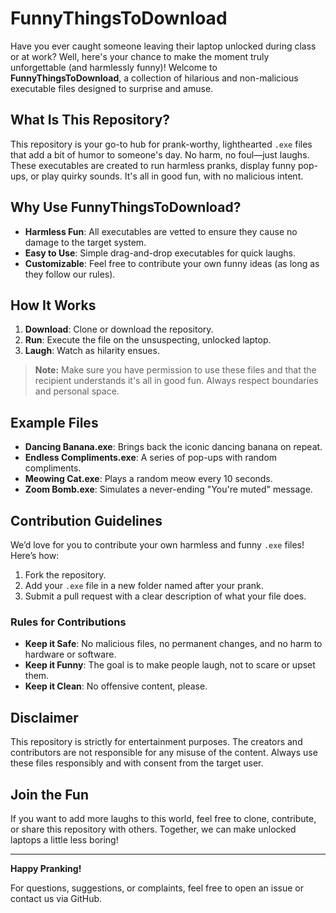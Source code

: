 # FunnyThingsToDownload

Have you ever caught someone leaving their laptop unlocked during class or at work? Well, here's your chance to make the moment truly unforgettable (and harmlessly funny)! Welcome to **FunnyThingsToDownload**, a collection of hilarious and non-malicious executable files designed to surprise and amuse.

## What Is This Repository?

This repository is your go-to hub for prank-worthy, lighthearted `.exe` files that add a bit of humor to someone's day. No harm, no foul—just laughs. These executables are created to run harmless pranks, display funny pop-ups, or play quirky sounds. It's all in good fun, with no malicious intent.

## Why Use FunnyThingsToDownload?

- **Harmless Fun**: All executables are vetted to ensure they cause no damage to the target system.
- **Easy to Use**: Simple drag-and-drop executables for quick laughs.
- **Customizable**: Feel free to contribute your own funny ideas (as long as they follow our rules).

## How It Works

1. **Download**: Clone or download the repository.
2. **Run**: Execute the file on the unsuspecting, unlocked laptop.
3. **Laugh**: Watch as hilarity ensues.

> **Note:** Make sure you have permission to use these files and that the recipient understands it's all in good fun. Always respect boundaries and personal space.

## Example Files

- **Dancing Banana.exe**: Brings back the iconic dancing banana on repeat.
- **Endless Compliments.exe**: A series of pop-ups with random compliments.
- **Meowing Cat.exe**: Plays a random meow every 10 seconds.
- **Zoom Bomb.exe**: Simulates a never-ending "You're muted" message.

## Contribution Guidelines

We’d love for you to contribute your own harmless and funny `.exe` files! Here’s how:

1. Fork the repository.
2. Add your `.exe` file in a new folder named after your prank.
3. Submit a pull request with a clear description of what your file does.

### Rules for Contributions

- **Keep it Safe**: No malicious files, no permanent changes, and no harm to hardware or software.
- **Keep it Funny**: The goal is to make people laugh, not to scare or upset them.
- **Keep it Clean**: No offensive content, please.

## Disclaimer

This repository is strictly for entertainment purposes. The creators and contributors are not responsible for any misuse of the content. Always use these files responsibly and with consent from the target user.

## Join the Fun

If you want to add more laughs to this world, feel free to clone, contribute, or share this repository with others. Together, we can make unlocked laptops a little less boring!

---

**Happy Pranking!**

For questions, suggestions, or complaints, feel free to open an issue or contact us via GitHub.

